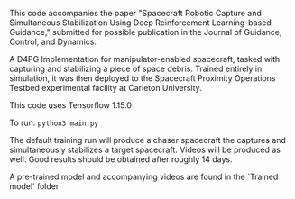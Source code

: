 This code accompanies the paper "Spacecraft Robotic Capture and Simultaneous Stabilization Using Deep Reinforcement Learning-based Guidance," submitted for possible publication in the Journal of Guidance, Control, and Dynamics.

A D4PG Implementation for manipulator-enabled spacecraft, tasked with capturing and stabilizing a piece of space debris. Trained entirely in simulation, it was then deployed to the Spacecraft Proximity Operations Testbed experimental facility at Carleton University.

This code uses Tensorflow 1.15.0

To run: `python3 main.py`

The default training run will produce a chaser spacecraft the captures and simultaneously stabilizes a target spacecraft. Videos will be produced as well. Good results should be obtained after roughly 14 days.

A pre-trained model and accompanying videos are found in the `Trained model' folder
